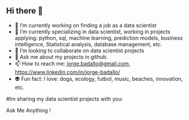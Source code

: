 ## Hi there 👋

- 🔭 I’m currently working on finding a job as a data scientist
- 🌱 I’m currently specializing in data scientist, working in projects applying: python, sql, machine learning, prediction models, business intelligence, Statistical analysis, database management, etc.
- 👯 I’m looking to collaborate on data scientist projects
- 💬 Ask me about my projects in github.
- 📫 How to reach me: jorge.badallo@gmail.com, https://www.linkedin.com/in/jorge-badallo/
- :alien: Fun fact: I love: dogs, ecology, futbol, music, beaches, innovation, etc.

#Im sharing my data scientist projects with you:

Ask Me Anything !
